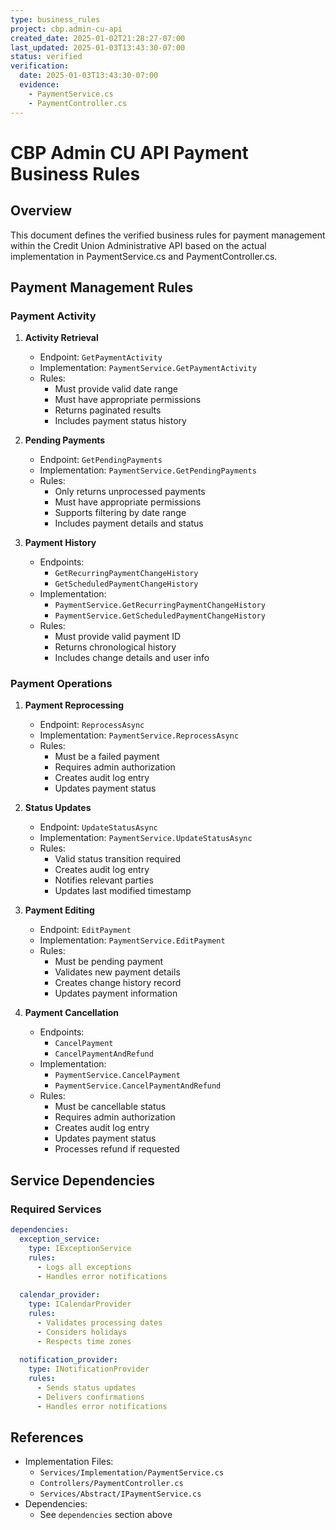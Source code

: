 ```yaml
---
type: business_rules
project: cbp.admin-cu-api
created_date: 2025-01-02T21:28:27-07:00
last_updated: 2025-01-03T13:43:30-07:00
status: verified
verification:
  date: 2025-01-03T13:43:30-07:00
  evidence:
    - PaymentService.cs
    - PaymentController.cs
---
```


# CBP Admin CU API Payment Business Rules

## Overview

This document defines the verified business rules for payment management within the Credit Union Administrative API based on the actual implementation in PaymentService.cs and PaymentController.cs.

## Payment Management Rules

### Payment Activity

1. **Activity Retrieval**
   - Endpoint: `GetPaymentActivity`
   - Implementation: `PaymentService.GetPaymentActivity`
   - Rules:
     - Must provide valid date range
     - Must have appropriate permissions
     - Returns paginated results
     - Includes payment status history

2. **Pending Payments**
   - Endpoint: `GetPendingPayments`
   - Implementation: `PaymentService.GetPendingPayments`
   - Rules:
     - Only returns unprocessed payments
     - Must have appropriate permissions
     - Supports filtering by date range
     - Includes payment details and status

3. **Payment History**
   - Endpoints: 
     - `GetRecurringPaymentChangeHistory`
     - `GetScheduledPaymentChangeHistory`
   - Implementation:
     - `PaymentService.GetRecurringPaymentChangeHistory`
     - `PaymentService.GetScheduledPaymentChangeHistory`
   - Rules:
     - Must provide valid payment ID
     - Returns chronological history
     - Includes change details and user info

### Payment Operations

1. **Payment Reprocessing**
   - Endpoint: `ReprocessAsync`
   - Implementation: `PaymentService.ReprocessAsync`
   - Rules:
     - Must be a failed payment
     - Requires admin authorization
     - Creates audit log entry
     - Updates payment status

2. **Status Updates**
   - Endpoint: `UpdateStatusAsync`
   - Implementation: `PaymentService.UpdateStatusAsync`
   - Rules:
     - Valid status transition required
     - Creates audit log entry
     - Notifies relevant parties
     - Updates last modified timestamp

3. **Payment Editing**
   - Endpoint: `EditPayment`
   - Implementation: `PaymentService.EditPayment`
   - Rules:
     - Must be pending payment
     - Validates new payment details
     - Creates change history record
     - Updates payment information

4. **Payment Cancellation**
   - Endpoints:
     - `CancelPayment`
     - `CancelPaymentAndRefund`
   - Implementation:
     - `PaymentService.CancelPayment`
     - `PaymentService.CancelPaymentAndRefund`
   - Rules:
     - Must be cancellable status
     - Requires admin authorization
     - Creates audit log entry
     - Updates payment status
     - Processes refund if requested

## Service Dependencies

### Required Services
```yaml
dependencies:
  exception_service:
    type: IExceptionService
    rules:
      - Logs all exceptions
      - Handles error notifications
  
  calendar_provider:
    type: ICalendarProvider
    rules:
      - Validates processing dates
      - Considers holidays
      - Respects time zones
  
  notification_provider:
    type: INotificationProvider
    rules:
      - Sends status updates
      - Delivers confirmations
      - Handles error notifications
```

## References

- Implementation Files:
  - `Services/Implementation/PaymentService.cs`
  - `Controllers/PaymentController.cs`
  - `Services/Abstract/IPaymentService.cs`
- Dependencies:
  - See `dependencies` section above
